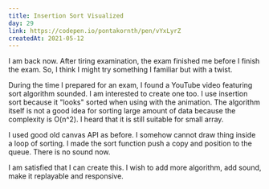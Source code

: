 ```yaml
---
title: Insertion Sort Visualized
day: 29
link: https://codepen.io/pontakornth/pen/vYxLyrZ
createdAt: 2021-05-12
---
```

I am back now. After tiring examination, the exam finished me before I finish the exam. So, I think
I might try something I familiar but with a twist.<!--more-->


During the time I prepared for an exam, I found a YouTube video featuring sort algorithm sounded. I am 
interested to create one too. I use insertion sort because it "looks" sorted when using with the animation. The algorithm itself is not a good idea for sorting large amount of data because the complexity is O(n^2). I heard that it is still suitable for small array.


I used good old canvas API as before. I somehow cannot draw thing inside a loop of sorting. I made the 
sort function push a copy and position to the queue. There is no sound now.


I am satisfied that I can create this. I wish to add more algorithm, add sound, make it replayable and responsive. 